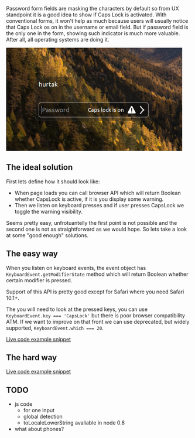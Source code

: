 Password form fields are masking the characters by default so from UX standpoint it is a good idea to show if Caps Lock is activated. With conventional forms, it won't help as much because users will usually notice that Caps Lock os on in the username or email field. But if password field is the only one in the form, showing such indicator is much more valuable. After all, all operating systems are doing it.

<img
    src="./images/linux.png"
    alt="Linux login screen with Caps Lock on"
    title="Linux login screen with Caps Lock on">

## The ideal solution

First lets define how it should look like:

- When page loads you can call browser API which will return Boolean whether CapsLock is active, if it is you display some warning.
- Then we listen on keyboard presses and if user presses CapsLock we toggle the warning visibility.

Seems pretty easy, unfrotuantelly the first point is not possible and the second one is not as straightforward as we would hope. So lets take a look at some "good enough" solutions.

## The easy way

When you listen on keyboard events, the event object has `KeyboardEvent.getModifierState` method which will return Boolean whether certain modifier is pressed.

<!-- TODO: https://developer.mozilla.org/en-US/docs/Web/API/KeyboardEvent/getModifierState -->
<!-- TODO: http://caniuse.com/#feat=keyboardevent-getmodifierstate -->

Support of this API is pretty good except for Safari where you need Safari 10.1+.

The you will need to look at the pressed keys, you can use `KeyboardEvent.key === 'CapsLock'` but there is poor browser compatibility ATM. If we want to improve on that front we can use deprecated, but widely supported, `KeyboardEvent.which === 20`.

<!-- TODO: http://caniuse.com/#feat=keyboardevent-which -->

<a href="./snippets/easy-way.html">
    Live code example snippet
</a>

## The hard way

<a href="./snippets/the-hard-way.html">
    Live code example snippet
</a>

## TODO

- js code
  - for one input
  - global detection
  - toLocaleLowerString avaliable in node 0.8
- what about phones?
